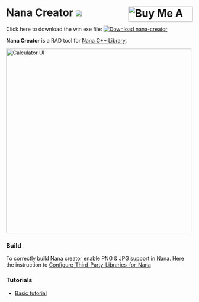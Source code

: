 # Nana Creator [![](https://img.shields.io/badge/dependencies-nana%20Lib%20hotfix%201.6.2-blue.svg?longCache=true&style=for-the-badge)](https://github.com/cnjinhao/nana) <a href="https://www.buymeacoffee.com/besh81" target="_blank"><img align="right" src="https://www.buymeacoffee.com/assets/img/custom_images/orange_img.png" alt="Buy Me A Coffee" style="height: 41px !important;width: 174px !important;box-shadow: 0px 3px 2px 0px rgba(190, 190, 190, 0.5) !important;-webkit-box-shadow: 0px 3px 2px 0px rgba(190, 190, 190, 0.5) !important;" ></a>

Click here to download the win exe file: [![Download nana-creator](https://img.shields.io/sourceforge/dt/nana-creator.svg)](https://sourceforge.net/projects/nana-creator/files/latest/download)

**Nana Creator** is a RAD tool for [Nana C++ Library](https://github.com/cnjinhao/nana).

<img align="center" src="https://besh81.github.io/nana-creator-docs/img/calc.jpg" alt="Calculator UI" height="500"></a>


### Build
To correctly build Nana creator enable PNG & JPG support in Nana.
Here the instruction to [Configure-Third-Party-Libraries-for-Nana](https://github.com/cnjinhao/nana/wiki/Configuration-of-Third-Party-Libraries-for-Nana)


### Tutorials
- [Basic tutorial](https://besh81.github.io/nana-creator-docs/Basic_Tutorial.html)